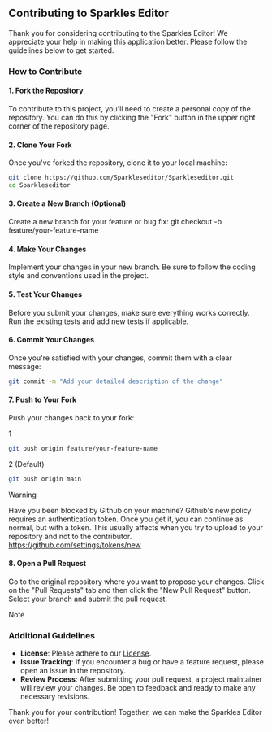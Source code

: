 ## Contributing to Sparkles Editor

Thank you for considering contributing to the Sparkles Editor! We appreciate your help in making this application better. Please follow the guidelines below to get started.

### How to Contribute

#### 1. Fork the Repository
To contribute to this project, you'll need to create a personal copy of the repository. You can do this by clicking the "Fork" button in the upper right corner of the repository page.

#### 2. Clone Your Fork
Once you've forked the repository, clone it to your local machine:

```bash
git clone https://github.com/Sparkleseditor/Sparkleseditor.git
cd Sparkleseditor
```

#### 3. Create a New Branch (Optional)
Create a new branch for your feature or bug fix:
git checkout -b feature/your-feature-name

#### 4. Make Your Changes
Implement your changes in your new branch. Be sure to follow the coding style and conventions used in the project.

#### 5. Test Your Changes
Before you submit your changes, make sure everything works correctly. Run the existing tests and add new tests if applicable.

#### 6. Commit Your Changes
Once you're satisfied with your changes, commit them with a clear message:

```bash
git commit -m "Add your detailed description of the change"
```

#### 7. Push to Your Fork
Push your changes back to your fork:

1
```bash
git push origin feature/your-feature-name
```
2 (Default)
```bash
git push origin main
```

> [!Warning]
> Have you been blocked by Github on your machine? Github's new policy requires an authentication token. Once you get it, you can continue as normal, but with a token. This usually affects when you try to upload to your repository and not to the contributor.
> https://github.com/settings/tokens/new

#### 8. Open a Pull Request
Go to the original repository where you want to propose your changes. Click on the "Pull Requests" tab and then click the "New Pull Request" button. Select your branch and submit the pull request.

> [!NOTE]
>  ### Additional Guidelines
> - **License**: Please adhere to our [License](LICENSE).
> - **Issue Tracking**: If you encounter a bug or have a feature request, please open an issue in the repository.
> - **Review Process**: After submitting your pull request, a project maintainer will review your changes. Be open to feedback and ready to make any necessary revisions.

Thank you for your contribution! Together, we can make the Sparkles Editor even better!
